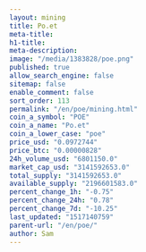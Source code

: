 ```yaml
---
layout: mining
title: Po.et
meta-title: 
h1-title: 
meta-description: 
image: "/media/1383828/poe.png"
published: true
allow_search_engine: false
sitemap: false
enable_comment: false
sort_order: 113
permalink: "/en/poe/mining.html"
coin_a_symbol: "POE"
coin_a_name: "Po.et"
coin_a_lower_case: "poe"
price_usd: "0.0972744"
price_btc: "0.00000828"
24h_volume_usd: "6801150.0"
market_cap_usd: "3141592653.0"
total_supply: "3141592653.0"
available_supply: "2196601583.0"
percent_change_1h: "-0.75"
percent_change_24h: "0.78"
percent_change_7d: "-10.25"
last_updated: "1517140759"
parent-url: "/en/poe/"
author: Sam
---
```


